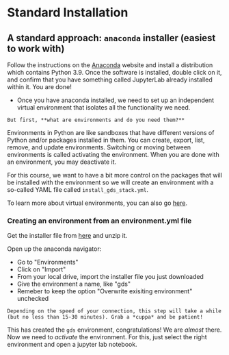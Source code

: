 # Standard Installation

## A standard approach: `anaconda` installer (easiest to work with)

Follow the instructions on the [Anaconda](https://www.anaconda.com/products/distribution) website and install a distribution which contains Python 3.9. Once the software is installed, double click on it, and confirm that you have something called JupyterLab already installed within it. You are done!

- Once you have anaconda installed, we need to set up an independent virtual environment that isolates all the functionality we need.

```{important}
But first, **what are environments and do you need them?**
```

Environments in Python are like sandboxes that have different versions of Python and/or packages installed in them. You can create, export, list, remove, and update environments. Switching or moving between environments is called activating the environment. When you are done with an environment, you may deactivate it.

For this course, we want to have a bit more control on the packages that will be installed with the environment so we will create an environment with a so-called YAML file called `install_gds_stack.yml`.

To learn more about virtual environments, you can also go [here](environment.md).

### Creating an environment from an environment.yml file

Get the installer file from [here](../resources/install_gds_stack.zip) and unzip it.

Open up the anaconda navigator:
* Go to "Environments"
* Click on "Import"
* From your local drive, import the installer file you just downloaded
* Give the environment a name, like "gds"
* Remeber to keep the option "Overwrite exisiting environment" unchecked


```{tip}
Depending on the speed of your connection, this step will take a while (but no less than 15-30 minutes). Grab a *cuppa* and be patient!
```

This has created the `gds` environment, congratulations! We are _almost_ there. Now we need to _activate_ the environment. For this, just  select the right environment and open a jupyter lab notebook.
